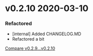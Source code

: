 # v0.2.10 2020-03-10

### Refactored

- [internal] Added CHANGELOG.MD
- Refactored a bit

[Compare v0.2.9...v0.2.10](https://github.com/nxt-insurance/nxt_http_client/compare/v0.2.9...v0.2.10)
